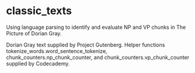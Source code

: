 # classic_texts
Using language parsing to identify and evaluate NP and VP chunks in The Picture of Dorian Gray.

Dorian Gray text supplied by Project Gutenberg.
Helper functions tokenize_words.word_sentence_tokenize, chunk_counters.np_chunk_counter, and chunk_counters.vp_chunk_counter supplied by Codecademy.
